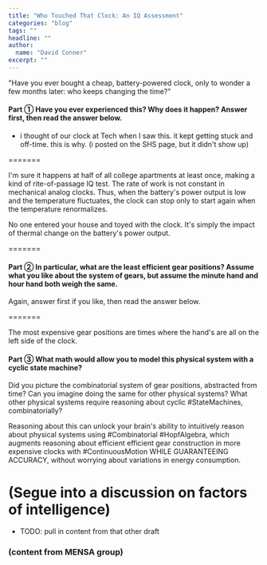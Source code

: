 ```yaml
---
title: "Who Touched That Clock: An IQ Assessment"
categories: "blog"
tags: ""
headline: ""
author:
  name: "David Conner"
excerpt: ""
---
```


"Have you ever bought a cheap, battery-powered clock, only to wonder a
few months later: who keeps changing the time?"

#### Part ① Have you ever experienced this? Why does it happen? Answer first, then read the answer below.

- i thought of our clock at Tech when I saw this. it kept getting
  stuck and off-time. this is why. (i posted on the SHS page, but it
  didn't show up)

=======

I'm sure it happens at half of all college apartments at least once,
making a kind of rite-of-passage IQ test. The rate of work is not
constant in mechanical analog clocks. Thus, when the battery's power
output is low and the temperature fluctuates, the clock can stop only
to start again when the temperature renormalizes.

No one entered your house and toyed with the clock. It's simply the
impact of thermal change on the battery's power output.

=======

#### Part ② In particular, what are the least efficient gear positions? Assume what you like about the system of gears, but assume the minute hand and hour hand both weigh the same.

Again, answer first if you like, then read the answer below.

=======

The most expensive gear positions are times where the hand's are all
on the left side of the clock.

#### Part ③ What math would allow you to model this physical system with a cyclic state machine?

Did you picture the combinatorial system of gear positions, abstracted
from time? Can you imagine doing the same for other physical systems?
What other physical systems require reasoning about cyclic
#StateMachines, combinatorially?

Reasoning about this can unlock your brain's ability to intuitively
reason about physical systems using #Combinatorial #HopfAlgebra, which
augments reasoning about efficient efficient gear construction in more
expensive clocks with #ContinuousMotion WHILE GUARANTEEING ACCURACY,
without worrying about variations in energy consumption.



# (Segue into a discussion on factors of intelligence)

- TODO: pull in content from that other draft



### (content from MENSA group)
